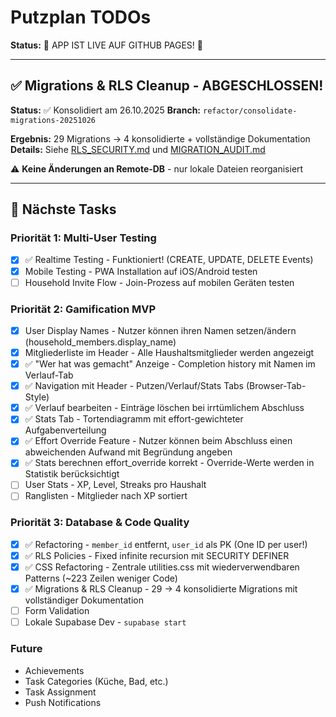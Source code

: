 # Putzplan TODOs

**Status:** 🎉 APP IST LIVE AUF GITHUB PAGES! 🎉

---

## ✅ Migrations & RLS Cleanup - ABGESCHLOSSEN!

**Status:** ✅ Konsolidiert am 26.10.2025
**Branch:** `refactor/consolidate-migrations-20251026`

**Ergebnis:** 29 Migrations → 4 konsolidierte + vollständige Dokumentation
**Details:** Siehe [RLS_SECURITY.md](putzplan_vue/supabase/RLS_SECURITY.md) und [MIGRATION_AUDIT.md](putzplan_vue/supabase/MIGRATION_AUDIT.md)

⚠️ **Keine Änderungen an Remote-DB** - nur lokale Dateien reorganisiert

---

## 🚀 Nächste Tasks

### Priorität 1: Multi-User Testing
- [x] ✅ Realtime Testing - Funktioniert! (CREATE, UPDATE, DELETE Events)
- [x] Mobile Testing - PWA Installation auf iOS/Android testen
- [ ] Household Invite Flow - Join-Prozess auf mobilen Geräten testen

### Priorität 2: Gamification MVP
- [x] User Display Names - Nutzer können ihren Namen setzen/ändern (household_members.display_name)
- [x] Mitgliederliste im Header - Alle Haushaltsmitglieder werden angezeigt
- [x] ✅ "Wer hat was gemacht" Anzeige - Completion history mit Namen im Verlauf-Tab
- [x] ✅ Navigation mit Header - Putzen/Verlauf/Stats Tabs (Browser-Tab-Style)
- [x] ✅ Verlauf bearbeiten - Einträge löschen bei irrtümlichem Abschluss
- [x] ✅ Stats Tab - Tortendiagramm mit effort-gewichteter Aufgabenverteilung
- [x] ✅ Effort Override Feature - Nutzer können beim Abschluss einen abweichenden Aufwand mit Begründung angeben
- [x] ✅ Stats berechnen effort_override korrekt - Override-Werte werden in Statistik berücksichtigt
- [ ] User Stats - XP, Level, Streaks pro Haushalt
- [ ] Ranglisten - Mitglieder nach XP sortiert

### Priorität 3: Database & Code Quality
- [x] ✅ Refactoring - `member_id` entfernt, `user_id` als PK (One ID per user!)
- [x] ✅ RLS Policies - Fixed infinite recursion mit SECURITY DEFINER
- [x] ✅ CSS Refactoring - Zentrale utilities.css mit wiederverwendbaren Patterns (~223 Zeilen weniger Code)
- [x] ✅ Migrations & RLS Cleanup - 29 → 4 konsolidierte Migrations mit vollständiger Dokumentation
- [ ] Form Validation
- [ ] Lokale Supabase Dev - `supabase start`

### Future
- Achievements
- Task Categories (Küche, Bad, etc.)
- Task Assignment
- Push Notifications
